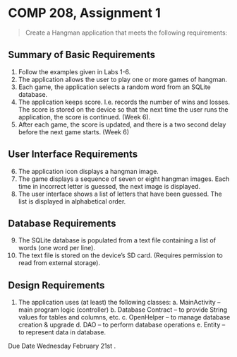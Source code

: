 # COMP 208, Assignment 1

>Create a Hangman application that meets the following requirements:

## Summary of Basic Requirements

1. Follow the examples given in Labs 1-6.
2. The application allows the user to play one or more games of hangman.
3. Each game, the application selects a random word from an SQLite database.
3. The application keeps score.  I.e. records the number of wins and losses.  The score is stored on the device so that the next time the user runs the application, the score is continued. (Week 6).
4. After each game, the score is updated, and there is a two second delay before the next game starts.   (Week 6)

## User Interface Requirements   

6. The application icon displays a hangman image.
7. The game displays a sequence of seven or eight hangman images. Each time in incorrect letter is guessed, the next image is displayed.
7. The user interface shows a list of letters that have been guessed.   The list is displayed in alphabetical order. 

## Database Requirements
9. The SQLite database is populated from a text file containing a list of words (one word per line).  
10. The text file is stored on the device’s SD card.  (Requires permission to read from external storage).

## Design Requirements
1. The application uses (at least) the following classes: 
  a. MainActivity – main program logic (controller)
  b. Database Contract – to provide String values for tables and columns, etc.
  c. OpenHelper – to manage database creation & upgrade
  d. DAO – to perform database operations
  e. Entity – to represent data in database.

Due Date
Wednesday February 21st .  

  

